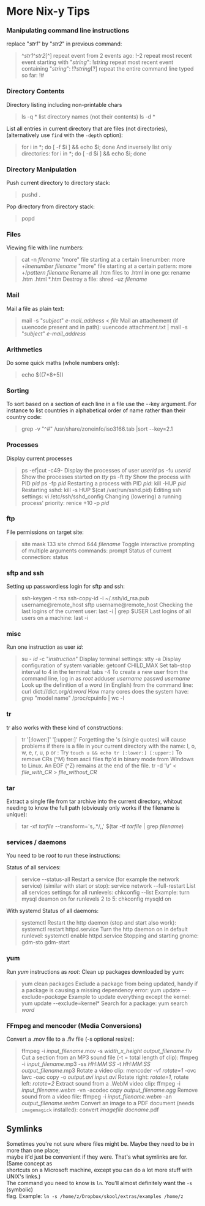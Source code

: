 # More Nix-y Tips

### Manipulating command line instructions
replace "_str1_" by "_str2_" in previous command:
> ^_str1_^_str2_[^]
repeat event from 2 events ago:
> !-2
repeat most recent event starting with "_string_":
> !_string_
repeat most recent event containing "_string_":
> !?_string_[?]
repeat the entire command line typed so far:
> !#

### Directory Contents
Directory listing including non-printable chars
> ls -q *
list directory names (not their contents)
> ls -d *

List all entries in current directory that are files (not directories),
(alternatively use `find` with the `-depth` option):
> for i in *; do [ -f $i ] && echo $i; done
And inversely list only directories:
> for i in *; do [ -d $i ] && echo $i; done

### Directory Manipulation
Push current directory to directory stack:
> pushd .

Pop directory from directory stack:
> popd

### Files
Viewing file with line numbers:
> cat -n _filename_
"more" file starting at a certain linenumber:
> more +_linenumber_ _filename_
"more" file starting at a certain pattern:
> more +/_pattern_ _filename_
Rename all .htm files to .html in one go:
> rename .htm .html *.htm
Destroy a file:
> shred -uz _filename_

### Mail
Mail a file as plain text:
> mail -s "_subject_" _e-mail_address_ < _file_
Mail an attachement (if uuencode present and in path):
> uuencode attachment.txt | mail -s "_subject_" _e-mail_address_

### Arithmetics
Do some quick maths (whole numbers only):
> echo $((7*8+5))

### Sorting
To sort based on a section of each line in a file use the --key argument. For
instance to list countries in alphabetical order of name rather than their
country code:
> grep -v "^#" /usr/share/zoneinfo/iso3166.tab |sort --key=2.1

### Processes
Display current processes
> ps -ef|cut -c49-
Display the processes of user _userid_
> ps -fu _userid_
Show the processes started on _tty_
> ps -ft _tty_
Show the process with PID _pid_
> ps -fp _pid_
Restarting a process with PID _pid_:
> kill -HUP _pid_
Restarting sshd:
> kill -s HUP $(cat /var/run/sshd.pid)
Editing ssh settings:
> vi /etc/ssh/sshd_config
Changing (lowering) a running process' priority:
> renice +10 -p _pid_

### ftp
File permissions on target site:
> site mask 133
> site chmod 644 _filename_
Toggle interactive prompting of multiple arguments commands:
> prompt
Status of current connection:
> status

### sftp and ssh
Setting up passwordless login for sftp and ssh:
> ssh-keygen -t rsa
> ssh-copy-id -i ~/.ssh/id_rsa.pub username@remote_host
> sftp username@remote_host
Checking the last logins of the current user:
> last -i | grep $USER
Last logins of all users on a machine:
> last -i

### misc
Run one instruction as user _id_:
> su - _id_ -c "_instruction_"
Display terminal settings:
> stty -a
Display configuration of system variable:
> getconf CHILD_MAX
Set tab-stop interval to 4 in the terminal:
> tabs -4
To create a new user from the command line, log in as _root_
> adduser _username_
> passwd _username_
Look up the definition of a _word_ (in English) from the command line:
> curl dict://dict.org/d:_word_
How many cores does the system have:
> grep "model name" /proc/cpuinfo | wc -l

### tr
tr also works with these kind of constructions:
> tr '[:lower:]' '[:upper:]'
Forgetting the 's (single quotes) will cause problems if there is a file in
your current directory with the name: l, o, w, e, r, u, p or : Try `touch u &&
echo tr [:lower:] [:upper:]`
To remove CRs (^M) from ascii files ftp'd in binary mode from Windows to
Linux. An EOF (^Z) remains at the end of the file.
> tr -d '\r' < _file_with_CR_ > _file_without_CR_

### tar
Extract a single file from tar archive into the current directory, whitout
needing to know the full path (obviously only works if the filename is
unique):
> tar -xf _tarfile_ \--transform='s,.*/,,' $(tar -tf _tarfile_ | grep
_filename_)

### services / daemons
You need to be _root_ to run these instructions:

Status of all services:
> service --status-all
Restart a service (for example the network service) (similar with start or
stop):
> service network --full-restart
List all services settings for all runlevels:
> chkconfig --list
Example: turn mysql deamon on for runlevels 2 to 5:
> chkconfig mysqld on

With systemd
Status of all daemons:
> systemctl
Restart the http daemon (stop and start also work):
> systemctl restart httpd.service
Turn the http daemon on in default runlevel:
> systemctl enable httpd.service
Stopping and starting gnome:
> gdm-sto
> gdm-start

### yum
Run _yum_ instructions as _root_:
Clean up packages downloaded by yum:
> yum clean packages
Exclude a package from being updated, handy if a package is causing a missing
dependency error:
> yum update --exclude=_package_
Example to update everything except the kernel:
> yum update --exclude=kernel*
Search for a package:
> yum search _word_

### FFmpeg and mencoder (Media Conversions)
Convert a .mov file to a .flv file (-s optional resize):
> ffmpeg -i _input_filename_.mov -s _width_x_height_ _output_filename_.flv
Cut a section from an MP3 sound file (-t = total length of clip):
> ffmpeg -i _input_filename_.mp3 -ss _HH:MM:SS_ -t _HH:MM:SS_
_output_filename_.mp3
Rotate a video clip:
> mencoder -vf _rotate=1_ -ovc lavc -oac copy -o _output.avi_ _input.avi_
Rotate right: _rotate=1_, rotate left: _rotate=2_
Extract sound from a .WebM video clip:
> ffmpeg -i _input_filename.webm_ -vn -acodec copy _output_filename.ogg_
Remove sound from a video file:
> ffmpeg -i _input_filename.webm_ -an _output_filename.webm_
Convert an image to a PDF document (needs `imagemagick` installed):
> convert _imagefile_ _docname_.pdf

## Symlinks
Sometimes you're not sure where files might be. Maybe they need to be in more than one place;  
maybe it'd just be convenient if they were. That's what symlinks are for. (Same concept as  
shortcuts on a Microsoft machine, except you can do a lot more stuff with UNIX's links.)  
The command you need to know is `ln`. You'll almost definitely want the `-s` (symbolic)  
flag. Example: `ln -s /home/z/Dropbox/skool/extras/examples /home/z`
